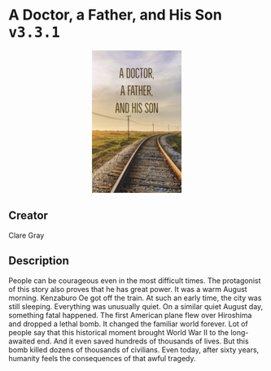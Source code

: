 
# A Doctor, a Father, and His Son <kbd>v3.3.1</kbd>

<center>
  <img src="./cover-1024.jpg"/>
</center>

## Creator
Clare Gray

## Description
People can be courageous even in the most difficult times. The protagonist of this story also proves that he has great power. It was a warm August morning. Kenzaburo Oe got off the train. At such an early time, the city was still sleeping. Everything was unusually quiet. On a similar quiet August day, something fatal happened. The first American plane flew over Hiroshima and dropped a lethal bomb. It changed the familiar world forever. Lot of people say that this historical moment brought World War II to the long-awaited end. And it even saved hundreds of thousands of lives. But this bomb killed dozens of thousands of civilians. Even today, after sixty years, humanity feels the consequences of that awful tragedy.
